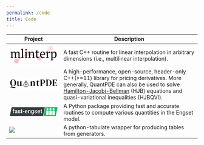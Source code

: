 ```yaml
---
permalink: /code
title: Code
---
```


| Project | Description |
|---|---|
| [![](https://github.com/parsiad/mlinterp/blob/master/logo.png?raw=true)](https://parsiad.ca/mlinterp) | A fast C++ routine for linear interpolation in arbitrary dimensions (i.e., multilinear interpolation). |
| [![](https://github.com/parsiad/QuantPDE/blob/master/logo.png?raw=true)](https://parsiad.ca/QuantPDE) | A high-performance, open-source, header-only C++(>=11) library for pricing derivatives. More generally, QuantPDE can also be used to solve <a href="https://en.wikipedia.org/wiki/Hamilton%E2%80%93Jacobi%E2%80%93Bellman_equation">Hamilton-Jacobi-Bellman</a> (HJB) equations and quasi-variational inequalities (HJBQVI). |
| [![](https://github.com/parsiad/fast-engset/blob/master/logo.png?raw=true)](https://pypi.org/project/fast-engset) | A Python package providing fast and accurate routines to compute various quantities in the Engset model. |
| [![](https://raw.githubusercontent.com/parsiad/lazy-table/master/logo.png)](https://pypi.org/project/lazy-table) | A python-tabulate wrapper for producing tables from generators. |
